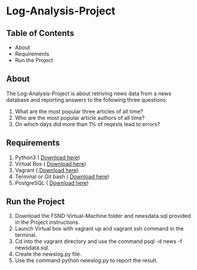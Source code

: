 # Log-Analysis-Project
 
## Table of Contents
* About
* Requirements
* Run the Project

## About
  The Log-Analysis-Project is about retriving news data from a news database and reporting answers to the following three questions:
  1. What are the most popular three articles of all time?
  2. Who are the most popular article authors of all time?
  3. On which days did more than 1% of reqests lead to errors?
  
## Requirements
  1. Python3 ( [Download here](https://www.python.org/downloads/))
  2. Virtual Box ( [Download here](https://www.virtualbox.org/wiki/Downloads))
  3. Vagrant ( [Download here](https://www.vagrantup.com/downloads.html))
  4. Terminal or Git bash ( [Download here](https://git-scm.com/downloads))
  5. PostgreSQL ( [Download here](https://www.postgresql.org/download/))
  
## Run the Project
  1. Download the FSND-Virtual-Machine folder and newsdata.sql provided in the Project instructions.
  2. Launch Virtual box with vagrant up and vagrant ssh command in the terminal.
  3. Cd into the vagrant directory and use the command psql -d news -f newsdata.sql.
  4. Create the newslog.py file.
  5. Use the command python newslog.py to report the result.
  
